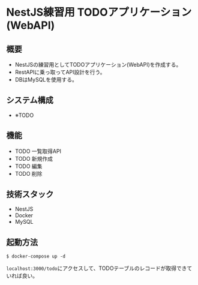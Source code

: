 # NestJS練習用 TODOアプリケーション(WebAPI)

## 概要
- NestJSの練習用としてTODOアプリケーション(WebAPI)を作成する。
- RestAPIに乗っ取ってAPI設計を行う。
- DBはMySQLを使用する。

## システム構成
- ※TODO
## 機能
- TODO 一覧取得API
- TODO 新規作成
- TODO 編集
- TODO 削除

## 技術スタック
- NestJS
- Docker
- MySQL

## 起動方法
```
$ docker-compose up -d
```
`localhost:3000/todo`にアクセスして、TODOテーブルのレコードが取得できていれば良い。

